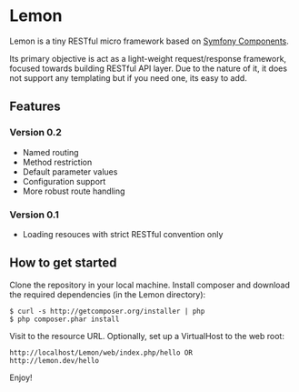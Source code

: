 # Lemon

Lemon is a tiny RESTful micro framework based on [Symfony Components](http://symfony.com/components).

Its primary objective is act as a light-weight request/response framework, focused towards building
RESTful API layer. Due to the nature of it, it does not support any templating but if you need one,
its easy to add.

## Features

### Version 0.2

* Named routing
* Method restriction
* Default parameter values
* Configuration support
* More robust route handling

### Version 0.1

* Loading resouces with strict RESTful convention only

## How to get started

Clone the repository in your local machine. Install composer and download the
required dependencies (in the Lemon directory):

    $ curl -s http://getcomposer.org/installer | php
    $ php composer.phar install

Visit to the resource URL. Optionally, set up a VirtualHost to the web root:

    http://localhost/Lemon/web/index.php/hello OR
    http://lemon.dev/hello

Enjoy!
